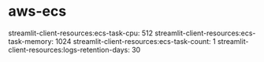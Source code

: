 # aws-ecs    
streamlit-client-resources:ecs-task-cpu: 512
    streamlit-client-resources:ecs-task-memory: 1024
    streamlit-client-resources:ecs-task-count: 1
    streamlit-client-resources:logs-retention-days: 30
